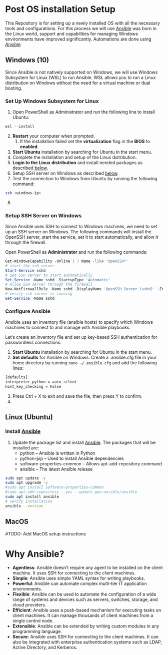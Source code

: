 # Post OS installation Setup
This Repository is for setting up a newly installed OS with all the necessary tools and configurations. For this process we will use [Ansible](https://docs.ansible.com/ansible/latest/getting_started/index.html) was born in the Linux world, support and capabilities for managing Windows environments have improved significantly.
Automations are done using [Ansible](https://docs.ansible.com/ansible/latest/getting_started/index.html).

## Windows (10)
Since Ansible is not natively supported on Windows, we will use Windows Subsystem for Linux (WSL) to run Ansible. WSL allows you to run a Linux distribution on Windows without the need for a virtual machine or dual booting.

### Set Up Windows Subsystem for Linux
1. Open PowerShell as Administrator and run the following line to install Ubuntu:
```powershell
wsl --install
```
2. **Restart** your computer when prompted.
   1. If the installation failed set the **virtualization** flag in the **BIOS** to **enabled**.
3. **Start** **Ubuntu** installation by searching for Ubuntu in the start menu.
4. Complete the installation and setup of the Linux distribution.
5. **Login to the Linux distribution** and install needed packages as described [below](#install-ansible).
6. Setup SSH server on Windows as described [below](#setup-ssh-server-on-windows).
7. Test the connection to Windows from Ubuntu by running the following command:
```bash
ssh <windows-ip>
```
8. 

### Setup SSH Server on Windows
Since Ansible uses SSH to connect to Windows machines, we need to set up an SSH server on Windows. The following commands will install the OpenSSH server, start the service, set it to start automatically, and allow it through the firewall.

Open PowerShell as **Administrator** and run the following commands:

```powershell
Get-WindowsCapability -Online | ? Name -like 'OpenSSH*'
# start the ssh server
Start-Service sshd
# Set SSH server to start automatically
Set-Service -Name sshd -StartupType 'Automatic'
# Allow SSH server through the firewall
New-NetFirewallRule -Name sshd -DisplayName 'OpenSSH Server (sshd)' -Enabled True -Protocol TCP -Action Allow -LocalPort 22
# verify ssh server is running
Get-Service -Name sshd
```


### Configure Ansible
Ansible uses an inventory file (ansible hosts) to specify which Windows machines to connect to and manage with Ansible playbooks.

Let‘s create an inventory file and set up key-based SSH authentication for passwordless connections:
1. **Start Ubuntu** installation by searching for Ubuntu in the start menu.
2. **Set defaults** for Ansible on Windows: Create a .ansible.cfg file in your home directory by running `nano ~/.ansible.cfg` and add the following lines:
```bash
[defaults]
interpreter_python = auto_silent
host_key_checking = False
```
3. Press Ctrl + X to exit and save the file, then press Y to confirm.
4. 

## Linux (Ubuntu)
### Install [Ansible](https://docs.ansible.com/ansible/latest/getting_started/index.html)
1. Update the package list and install [Ansible](https://docs.ansible.com/ansible/latest/getting_started/index.html): The packages that will be installed are:
    - python – Ansible is written in Python
    - python-pip – Used to install Ansible dependencies
    - software-properties-common – Allows apt-add-repository command
    - ansible – The latest Ansible release
```bash
sudo apt update -y
sudo apt upgrade -y
#sudo apt install software-properties-common
#sudo apt-add-repository --yes --update ppa:ansible/ansible
sudo apt install ansible
# verify installation
ansible --version
```

## MacOS
#TODO: Add MacOS setup instructions


# Why Ansible?
- **Agentless**: Ansible doesn’t require any agent to be installed on the client machine. It uses SSH for connecting to the client machines.
- **Simple**: Ansible uses simple YAML syntax for writing playbooks.
- **Powerful**: Ansible can automate complex multi-tier IT application environments.
- **Flexible**: Ansible can be used to automate the configuration of a wide range of systems and devices such as servers, switches, storage, and cloud providers.
- **Efficient**: Ansible uses a push-based mechanism for executing tasks on client machines. It can manage thousands of client machines from a single control node.
- **Extensible**: Ansible can be extended by writing custom modules in any programming language.
- **Secure**: Ansible uses SSH for connecting to the client machines. It can also be integrated with enterprise authentication systems such as LDAP, Active Directory, and Kerberos.